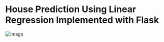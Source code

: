 # **House Prediction Using Linear Regression Implemented with Flask**

![image](https://github.com/Careless-Caramel/house-price-prediction-flask/assets/86556401/8aa2aad2-cb81-41de-81b5-c0350806053e)
